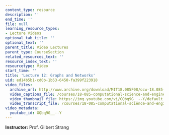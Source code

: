```yaml
---
content_type: resource
description: ''
end_time: ''
file: null
learning_resource_types:
- Lecture Videos
optional_tab_title: ''
optional_text: ''
parent_title: Video Lectures
parent_type: CourseSection
related_resources_text: ''
resource_index_text: ''
resourcetype: Video
start_time: ''
title: 'Lecture 12: Graphs and Networks'
uid: ed14b5b1-cd0b-1b53-6450-fa399f223918
video_files:
  archive_url: http://www.archive.org/download/MIT18.085F08/ocw-18.085-f08-lec12_300k.mp4
  video_captions_file: /courses/18-085-computational-science-and-engineering-i-fall-2008/92f3916a9a985d8e94a4edb8f821faad_GQbq9G__--Y.vtt
  video_thumbnail_file: https://img.youtube.com/vi/GQbq9G__--Y/default.jpg
  video_transcript_file: /courses/18-085-computational-science-and-engineering-i-fall-2008/41c1f92647a4b99fad59021764c3179e_GQbq9G__--Y.pdf
video_metadata:
  youtube_id: GQbq9G__--Y
---
```


**Instructor:** Prof. Gilbert Strang